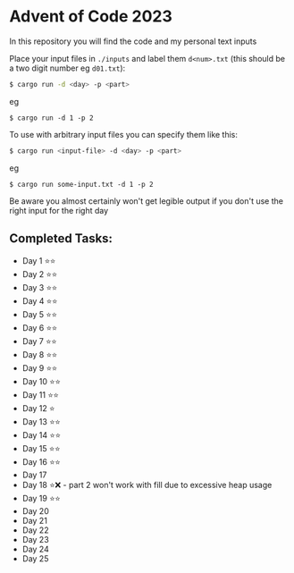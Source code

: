 Advent of Code 2023
===================


In this repository you will find the code and my personal text inputs

Place your input files in `./inputs` and label them `d<num>.txt` (this should be a two digit number eg `d01.txt`):

```sh
$ cargo run -d <day> -p <part>
```

eg

```
$ cargo run -d 1 -p 2
```

To use with arbitrary input files you can specify them like this:

```sh
$ cargo run <input-file> -d <day> -p <part>
```

eg

```
$ cargo run some-input.txt -d 1 -p 2
```

Be aware you almost certainly won't get legible output if you don't use the right input for the right day

Completed Tasks:
----------------

- Day 1 ⭐️⭐️
- Day 2 ⭐️⭐️
- Day 3 ⭐️⭐
- Day 4 ⭐️⭐
- Day 5 ⭐️⭐️
- Day 6 ⭐️⭐️
- Day 7 ⭐️⭐️
- Day 8 ⭐️⭐️
- Day 9 ⭐️⭐️
- Day 10 ⭐️⭐️
- Day 11 ⭐️⭐️
- Day 12 ⭐️
- Day 13 ⭐️⭐️
- Day 14 ⭐️⭐️
- Day 15 ⭐️⭐️
- Day 16 ⭐️⭐️
- Day 17
- Day 18 ⭐️❌ - part 2 won't work with fill due to excessive heap usage
- Day 19 ⭐️⭐️
- Day 20
- Day 21
- Day 22
- Day 23
- Day 24
- Day 25
